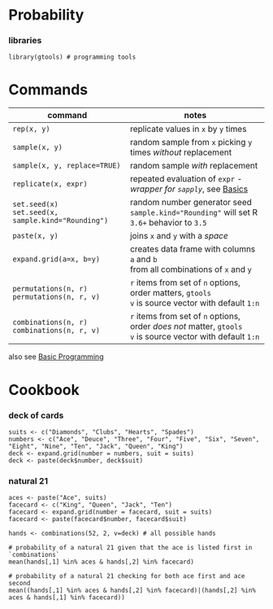 # Probability

### libraries

```
library(gtools) # programming tools
```

# Commands

|command|notes|
|-|-|
|`rep(x, y)`|replicate values in `x` by `y` times|
|`sample(x, y)`|random sample from `x` picking `y` times _without_ replacement|
|`sample(x, y, replace=TRUE)`|random sample _with_ replacement|
|`replicate(x, expr)`|repeated evaluation of `expr` - _wrapper for `sapply`_, see [Basics](Basics.md)|
|`set.seed(x)` <br> `set.seed(x, sample.kind="Rounding")`|random number generator seed <br> `sample.kind="Rounding"` will set R `3.6+` behavior to `3.5`|
|`paste(x, y)`|joins `x` and `y` with a _space_|
|`expand.grid(a=x, b=y)`|creates data frame with columns `a` and `b` <br> from all combinations of `x` and `y`|
|`permutations(n, r)` <br> `permutations(n, r, v)`|`r` items from set of `n` options, order matters, `gtools` <br> `v` is source vector with default `1:n`|
|`combinations(n, r)` <br> `combinations(n, r, v)`|`r` items from set of `n` options, order _does not_ matter, `gtools` <br> `v` is source vector with default `1:n`|

also see [Basic Programming](Basics.md#programming)

# Cookbook

### deck of cards

```
suits <- c("Diamonds", "Clubs", "Hearts", "Spades")
numbers <- c("Ace", "Deuce", "Three", "Four", "Five", "Six", "Seven", "Eight", "Nine", "Ten", "Jack", "Queen", "King")
deck <- expand.grid(number = numbers, suit = suits)
deck <- paste(deck$number, deck$suit)
```

### natural 21

```
aces <- paste("Ace", suits)
facecard <- c("King", "Queen", "Jack", "Ten")
facecard <- expand.grid(number = facecard, suit = suits)
facecard <- paste(facecard$number, facecard$suit)

hands <- combinations(52, 2, v=deck) # all possible hands

# probability of a natural 21 given that the ace is listed first in `combinations`
mean(hands[,1] %in% aces & hands[,2] %in% facecard)

# probability of a natural 21 checking for both ace first and ace second
mean((hands[,1] %in% aces & hands[,2] %in% facecard)|(hands[,2] %in% aces & hands[,1] %in% facecard))
```
